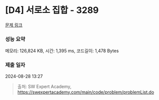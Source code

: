 # [D4] 서로소 집합 - 3289 

[문제 링크](https://swexpertacademy.com/main/code/problem/problemDetail.do?contestProbId=AWBJKA6qr2oDFAWr) 

### 성능 요약

메모리: 126,824 KB, 시간: 1,395 ms, 코드길이: 1,478 Bytes

### 제출 일자

2024-08-28 13:27



> 출처: SW Expert Academy, https://swexpertacademy.com/main/code/problem/problemList.do